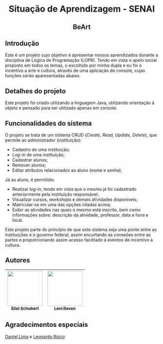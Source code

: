 <h1 align="center"> Situação de Aprendizagem - SENAI </h1>
<h2 align="center"> BeArt </h2>

## Introdução
Este é um projeto cujo objetivo é apresentar nossos aprendizados durante a disciplina de Lógica de Programação (LOPR). Tendo em vista o apelo social proposto em todos os temas, o escolhido por minha dupla e eu foi o incentivo a arte e cultura, através de uma aplicação de console, cujas funções serão aparesentadas abaixo.

## Detalhes do projeto
Este projeto foi criado utilizando a linguagem Java, utilizando orientação à objeto e pensado para ser utilizado apenas em console.

## Funcionalidades do sistema
O projeto se trata de um sistema CRUD (*Create, Read, Update, Delete*), que permite ao administrador (instituição):

* Cadastro de uma instituição;
* *Log-in* de uma instituição;
* Cadastrar alunos;
* Remover alunos;
* Editar atributos relacionados ao aluno (nome e senha);

Já ao aluno, é permitido:

* Realizar *log-in*, tendo em vista que o mesmo já foi cadastrado anteriormente pela instituição responsável;
* Visualizar cursos, *workshops* e demais atividades disponíveis;
* Matricular-se em uma das opções citadas acima;
* Exibir as atividades nas quais o mesmo está inscrito, bem como informações sobre: descrição da atividade, professor, data e hora e local.

Este projeto parte do princípio de que este sistema seja uma ponte entre as instituições e o governo federal, assim encurtando as conexões entre as partes e proporcionando assim acesso facilitado à eventos de incentivo à cultura.

## Autores

| [<img loading="lazy" src="https://avatars.githubusercontent.com/u/50716890?v=4" width=115><br><sub>Eliel Schubert</sub>](https://github.com/elielschubert) | [<img loading="lazy" src="https://avatars.githubusercontent.com/u/143547667?v=4" width=115><br><sub>Levi Raven</sub>](https://github.com/kagayemo) |
| :-----: | :-----: | 

## Agradecimentos especiais

[Daniel Lima](https://github.com/daniwells) e [Leonardo Rócio](https://github.com/leonardorocio)
